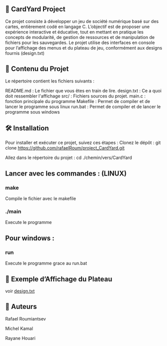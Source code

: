 ## 🎴 CardYard Project
Ce projet consiste à développer un jeu de société numérique basé sur des cartes, entièrement codé en langage C. L’objectif est de proposer une expérience interactive et éducative, tout en mettant en pratique les concepts de modularité, de gestion de ressources et de manipulation de fichiers pour les sauvegardes.
Le projet utilise des interfaces en console pour l’affichage des menus et du plateau de jeu, conformément aux designs fournis (design.txt)

## 📁 Contenu du Projet
Le répertoire contient les fichiers suivants :

README.md : Le fichier que vous êtes en train de lire.
design.txt : Ce a quoi doit ressembler l'affichage
src/ : Fichiers sources du projet.
main.c : fonction principale du programme
Makefile : Permet de compiler et de lancer le programme sous linux
run.bat : Permet de compiler et de lancer le programme sous windows


## 🛠️ Installation
Pour installer et exécuter ce projet, suivez ces étapes :
Clonez le dépôt :
git clone https://github.com/rafaelRoum/project_CardYard.git

Allez dans le répertoire du projet :
cd ./chemin/vers/CardYard

## Lancer avec les commandes : (LINUX)

### make
Compile le fichier avec le makefile


### ./main 
Execute le programme

## Pour windows : 

### run
Execute le programme grace au run.bat

## 📐 Exemple d’Affichage du Plateau
voir [design.txt](https://github.com/rafaelRoum/Project_CardYard/blob/main/design)

## 👥 Auteurs

Rafael Roumiantsev

Michel Kamal

Rayane Houari


